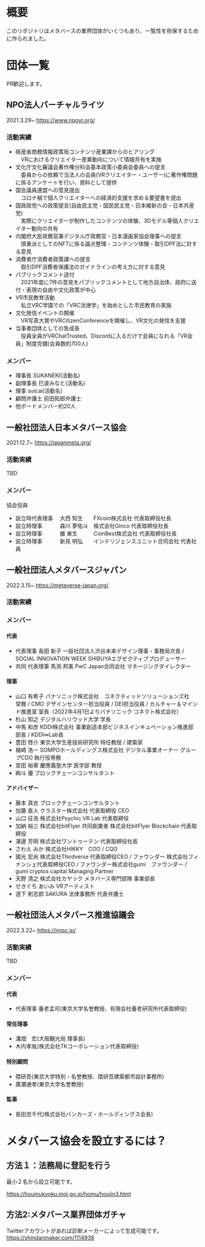 # 概要
このリポジトリはメタバースの業界団体がいくつもあり、一覧性を担保するために作られました。

# 団体一覧
PR歓迎します。

## NPO法人バーチャルライツ
2021.3.29~
https://www.npovr.org/

### 活動実績
- 経産省商務情報政策局コンテンツ産業課からのヒアリング<br>
　VRにおけるクリエイター産業動向について情報共有を実施
- 文化庁文化審議会著作権分科会基本政策小委員会委員への提言<br>
　委員からの依頼で当法人の会員(VRクリエイター・ユーザー)に著作権問題に係るアンケートを行い、資料として提供
- 国会議員連盟への意見提出<br>
　コロナ禍で個人クリエイターへの経済的支援を求める要望書を提出
- 国政政党への政策提言(自由民主党・国民民主党・日本維新の会・日本共産党)<br>
　実際にクリエイターが制作したコンテンツの体験、3Dモデル等個人クリエイター動向の共有
- 内閣府大臣政務官兼デジタル庁政務官・日本漫画家協会理事への提言<br>
　慎重派としてのNFTに係る論点整理・コンテンツ体験・取引DPF法に対する意見
- 消費者庁消費者政策課への提言<br>
　取引DPF消費者保護法のガイドラインの考え方に対する意見
- パブリックコメント送付<br>
　2021年度に7件の意見をパブリックコメントとして地方自治体、政府に送付・表現の自由や文化政策が中心
- VR市民教育活動<br>
　私立VRC学園での「VRC法律学」を始めとした市民教育の実施
- 文化発信イベントの開催<br>
　VR写真大賞やVRCitizenConferenceを開催し、VR文化の発信を支援
- 当事者団体としての急成長<br>
　役員全員がVRChatTrusted、Discordに入るだけで会員になれる「VR会員」制度完備(会員数約700人)

### メンバー
- 理事長 SUKANEKI(活動名)
- 副理事長 巳波みなと(活動名)
- 理事 suicai(活動名)
- 顧問弁護士 前田拓郎弁護士
- 他ボードメンバー約20人

## 一般社団法人日本メタバース協会
2021.12.7~
https://japanmeta.org/

### 活動実績
TBD

### メンバー

協会役員
- 設立時代表理事 　大西 知生　　FXcoin株式会社 代表取締役社長
- 設立時理事 　　　森川 夢佑斗　株式会社Ginco 代表取締役社長
- 設立時理事 　　　雒 東生　　　CoinBest株式会社 代表取締役社長
- 設立時理事　　　 新見 明弘　　インテリジェンスユニット合同会社 代表社員

## 一般社団法人メタバースジャパン
2022.3.15~
https://metaverse-japan.org/

### 活動実績

### メンバー
#### 代表
- 代表理事 長田 新子 一般社団法人渋谷未来デザイン理事・事務局次長 / SOCIAL INNOVATION WEEK SHIBUYAエグゼクティブプロデューサー
- 共同 代表理事 馬渕 邦美 PwC Japan合同会社 マネージングダイレクター

#### 理事 
- 山口 有希子 パナソニック株式会社　コネクティッドソリューションズ社　常務 / CMO デザインセンター担当役員 / DEI担当役員 / カルチャー＆マインド推進室 室長（2022年4月1日よりパナソニック コネクト株式会社）
- 杉山 知之 デジタルハリウッド大学 学長
- 中馬 和彦 KDDI株式会社 事業創造本部ビジネスインキュベーション推進部  部長 / KDDI∞Lab長
- 豊田 啓介 東京大学生産技術研究所 特任教授 / 建築家
- 楢崎 浩一 SOMPOホールディングス株式会社  デジタル事業オーナー  グループCDO 執行役専務
- 宮田 裕章 慶應義塾大学 医学部 教授
- 絢斗 優 ブロックチェーンコンサルタント

#### アドバイザー
- 藤本 真衣 ブロックチェーンコンサルタント
- 加藤 直人 クラスター株式会社 代表取締役 CEO
- 山口 征浩 株式会社Psychic VR Lab 代表取締役
- 加納 裕三 株式会社bitFlyer 共同創業者 株式会社bitFlyer Blockchain 代表取締役
- 澤邊 芳明 株式会社ワントゥーテン 代表取締役社長
- さわえ みか 株式会社HIKKY　COO / CQO
- 國光 宏尚 株式会社Thirdverse 代表取締役CEO / ファウンダー 株式会社フィナンシェ代表取締役CEO / ファウンダー株式会社gumi　ファウンダー / gumi cryptos capital Managing Partner
- 天野 清之 株式会社カヤック メタバース専門部隊 事業部長
- せきぐち あいみ VRアーティスト
- 道下 剣志郎 SAKURA 法律事務所 代表弁護士

## 一般社団法人メタバース推進協議会
2022.3.22~
https://jmpc.jp/

### 活動実績
TBD

### メンバー

#### 代表
- 代表理事 養老孟司(東京大学名誉教授、有限会社養老研究所代表取締役)

#### 常任理事 
- 溝畑　宏(大阪観光局 理事長)
- 木内孝胤(株式会社TKコーポレーション代表取締役)
#### 特別顧問
- 隈研吾(東京大学特別・名誉教授、隈研吾建築都市設計事務所)
- 廣瀬通孝(東京大学名誉教授)
#### 監事
- 長田忠千代(株式会社バンカーズ・ホールディングス会長)

# メタバース協会を設立するには？
## 方法１：法務局に登記を行う
最小２名から設立可能です。

https://houmukyoku.moj.go.jp/homu/houjin3.html

## 方法2:メタバース業界団体ガチャ
Twitterアカウントがあれば診断メーカーによって生成可能です。  
https://shindanmaker.com/1114938
